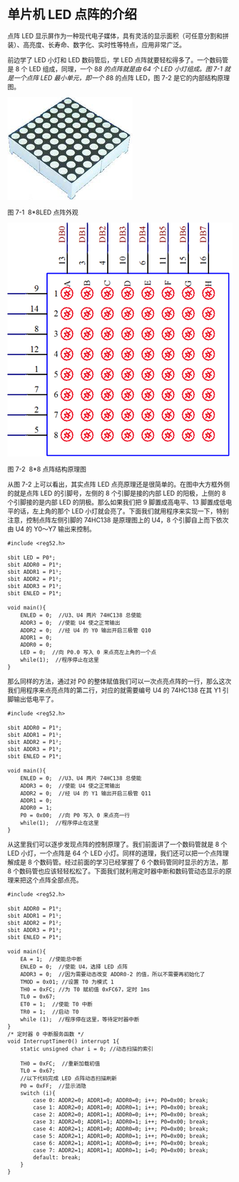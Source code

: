 # 单片机 LED 点阵的介绍

点阵 LED 显示屏作为一种现代电子媒体，具有灵活的显示面积（可任意分割和拼装）、高亮度、长寿命、数字化、实时性等特点，应用非常广泛。

前边学了 LED 小灯和 LED 数码管后，学 LED 点阵就要轻松得多了。一个数码管是 8 个 LED 组成，同理，一个 8*8 的点阵就是由 64 个 LED 小灯组成。图 7-1 就是一个点阵 LED 最小单元，即一个 8*8 的点阵 LED，图 7-2 是它的内部结构原理图。

![图 7-1  8*8LED 点阵外观](img/f6f9e08f9708bdd499d4cebc61863376.jpg)

图 7-1  8*8LED 点阵外观

![图 7-2  8*8 点阵结构原理图](img/0269dd71b70ee63e2538582c2fb94bbd.jpg)

图 7-2  8*8 点阵结构原理图

从图 7-2 上可以看出，其实点阵 LED 点亮原理还是很简单的。在图中大方框外侧的就是点阵 LED 的引脚号，左侧的 8 个引脚是接的内部 LED 的阳极，上侧的 8 个引脚接的是内部 LED 的阴极。那么如果我们把 9 脚置成高电平、13 脚置成低电平的话，左上角的那个 LED 小灯就会亮了。下面我们就用程序来实现一下，特别注意，控制点阵左侧引脚的 74HC138 是原理图上的 U4，8 个引脚自上而下依次由 U4 的 Y0～Y7 输出来控制。

```
#include <reg52.h>

sbit LED = P0⁰;
sbit ADDR0 = P1⁰;
sbit ADDR1 = P1¹;
sbit ADDR2 = P1²;
sbit ADDR3 = P1³;
sbit ENLED = P1⁴;

void main(){
    ENLED = 0;  //U3、U4 两片 74HC138 总使能
    ADDR3 = 0;  //使能 U4 使之正常输出
    ADDR2 = 0;  //经 U4 的 Y0 输出开启三极管 Q10
    ADDR1 = 0;
    ADDR0 = 0;
    LED = 0;  //向 P0.0 写入 0 来点亮左上角的一个点
    while(1);  //程序停止在这里
}
```

那么同样的方法，通过对 P0 的整体赋值我们可以一次点亮点阵的一行，那么这次我们用程序来点亮点阵的第二行，对应的就需要编号 U4 的 74HC138 在其 Y1 引脚输出低电平了。

```
#include <reg52.h>

sbit ADDR0 = P1⁰;
sbit ADDR1 = P1¹;
sbit ADDR2 = P1²;
sbit ADDR3 = P1³;
sbit ENLED = P1⁴;

void main(){
    ENLED = 0;  //U3、U4 两片 74HC138 总使能
    ADDR3 = 0;  //使能 U4 使之正常输出
    ADDR2 = 0;  //经 U4 的 Y1 输出开启三极管 Q11
    ADDR1 = 0;
    ADDR0 = 1;
    P0 = 0x00;  //向 P0 写入 0 来点亮一行
    while(1);  //程序停止在这里
}
```

从这里我们可以逐步发现点阵的控制原理了。我们前面讲了一个数码管就是 8 个 LED 小灯，一个点阵是 64 个 LED 小灯。同样的道理，我们还可以把一个点阵理解成是 8 个数码管。经过前面的学习已经掌握了 6 个数码管同时显示的方法，那 8 个数码管也应该轻轻松松了。下面我们就利用定时器中断和数码管动态显示的原理来把这个点阵全部点亮。

```
#include <reg52.h>

sbit ADDR0 = P1⁰;
sbit ADDR1 = P1¹;
sbit ADDR2 = P1²;
sbit ADDR3 = P1³;
sbit ENLED = P1⁴;

void main(){
    EA = 1;  //使能总中断
    ENLED = 0;  //使能 U4，选择 LED 点阵
    ADDR3 = 0;  //因为需要动态改变 ADDR0-2 的值，所以不需要再初始化了
    TMOD = 0x01; //设置 T0 为模式 1
    TH0 = 0xFC; //为 T0 赋初值 0xFC67，定时 1ms
    TL0 = 0x67;
    ET0 = 1;  //使能 T0 中断
    TR0 = 1;  //启动 T0
    while (1);  //程序停在这里，等待定时器中断
}
/* 定时器 0 中断服务函数 */
void InterruptTimer0() interrupt 1{
    static unsigned char i = 0; //动态扫描的索引

    TH0 = 0xFC;  //重新加载初值
    TL0 = 0x67;
    //以下代码完成 LED 点阵动态扫描刷新
    P0 = 0xFF;  //显示消隐
    switch (i){
        case 0: ADDR2=0; ADDR1=0; ADDR0=0; i++; P0=0x00; break;
        case 1: ADDR2=0; ADDR1=0; ADDR0=1; i++; P0=0x00; break;
        case 2: ADDR2=0; ADDR1=1; ADDR0=0; i++; P0=0x00; break;
        case 3: ADDR2=0; ADDR1=1; ADDR0=1; i++; P0=0x00; break;
        case 4: ADDR2=1; ADDR1=0; ADDR0=0; i++; P0=0x00; break;
        case 5: ADDR2=1; ADDR1=0; ADDR0=1; i++; P0=0x00; break;
        case 6: ADDR2=1; ADDR1=1; ADDR0=0; i++; P0=0x00; break;
        case 7: ADDR2=1; ADDR1=1; ADDR0=1; i=0; P0=0x00; break;
        default: break;
    }
}
```